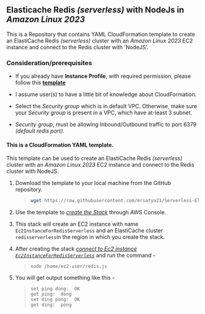 ## Elasticache Redis *(serverless)* with NodeJs in *Amazon Linux 2023*
This is a Repository that contains YAML CloudFormation template to create an ElastiCache Redis *(serverless)* cluster with an *Amazon Linux 2023* EC2 instance and connect to the Redis cluster with 'NodeJS'. 

### Consideration/prerequisites  

- If you already have **Instance Profile**, with required permission, please follow this **[template](https://github.com/mrsatya21/Serverless-Elasticache-Redis-With-NodeJS/blob/main/README.md)** 

- I assume user(s) to have a little bit of knowledge about CloudFormation. 

- Select the *Security group* which is in default VPC. Otherwise, make sure your *Security group* is present in a VPC, which have at-least 3 subnet. 

- *Security group*, must be allowing Inbound/Outbound traffic to port 6379 *(default redis port)*. 

#### This is a CloudFormation YAML template. 

This template can be used to create an ElastiCache Redis *(serverless)* cluster with an *Amazon Linux 2023* EC2 instance and connect to the Redis cluster with NodeJS.

1. Download the template to your local machine from the GitHub repository.
    > ```sh
    > wget https://raw.githubusercontent.com/mrsatya21/Serverless-Elasticache-Redis-With-NodeJS/WithInstanceProfile/template.yaml
    > ```

2. Use the template to *[create the Stack](https://docs.aws.amazon.com/AWSCloudFormation/latest/UserGuide/cfn-console-create-stack.html)* through AWS Console.

3. This stack will create an EC2 instance with name `Ec2InstanceForRedisServerless` and an ElastiCache cluster `redisserverless`in the region in which you create the stack. 

4. After creating the stack *[connect to Ec2 instance `Ec2InstanceForRedisServerless`](https://docs.aws.amazon.com/AWSEC2/latest/UserGuide/connect-linux-inst-ssh.html#connect-linux-inst-sshClient)* and run the command -
    > ```node 
    > node /home/ec2-user/redis.js
    > ```

5. You will get output something like this - 
    > ```
    > set ping dong:  OK
    > get ping:  dong
    > set ding pong:  OK
    > get ding:  pong
    > ```